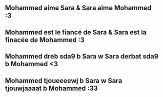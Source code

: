 ## Mohammed aime Sara & Sara aime Mohammed :3
## Mohammed est le fiancé de Sara & Sara est la finacée de Mohammed :3
## Mohammed dreb sda9 b Sara w Sara derbat sda9 b Mohammed <3
## Mohammed tjoueeeewj b Sara w Sara tjouwjaaaat b Mohammed :33

